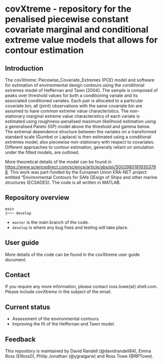 
# covXtreme - repository for the penalised piecewise constant covariate marginal and conditional extreme value models that allows for contour estimation

## Introduction

The covXtreme: Piecewise_Covariate_Extremes (PCE) model and software for estimation of environmental design contours using the conditional extremes model of Heffernan and Tawn
[2004]. The sample is composed of peaks over threshold values for both a conditioning variate and its associated conditioned variates. Each pair is allocated to a particular covariate bin; all (joint)
observations with the same covariate bin are assumed to have common extreme value characteristics. The non-stationary marginal extreme value characteristics of each variate is estimated using
roughness-penalised maximum likelihood estimation using a generalised Pareto (GP) model above the threshold and gamma below. The extremal dependence structure between the variates on a transformed standard scale (Gumbel or Laplace) is then estimated using a conditional extremes model, also piecewise non-stationary with respect to covariates. Different approaches to contour estimation,
generally reliant on simulation under the fitted models, are outlined.

More theoretical details of the model can be found in https://www.sciencedirect.com/science/article/abs/pii/S0029801819303798. This work was part-funded by the European Union ERA-NET project entitled “Environmental Contours for SAfe DEsign of Ships and other marine structures (ECSADES). The code is all written in MATLAB. 

## Repository overview

```text
main
├─── develop
```

* `master` is the main branch of the code. 
* `develop` is where any bug fixes and testing will take place.

## User guide

More details of the code can be found in the covXtreme user guide document.

## Contact

If you require any more information, please contact ross.towe{at}.shell.com. Please include *covXtreme* in the subject of the email. 

## Current status
* Assessment of the environmental contours.
* Improving the fit of the Heffernan and Tawn model.

## Feedback
This repository is maintained by David Randell (@davidrandell84), Emma Ross (ERoss0), Philip Jonathan (@ygraigarw) and Ross Towe (@RPTowe). 


